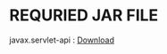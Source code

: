 # REQURIED JAR FILE
javax.servlet-api : [Download](https://mvnrepository.com/artifact/javax.servlet/javax.servlet-api/3.1.0)
